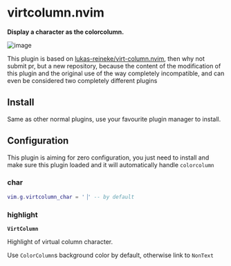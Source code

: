 # virtcolumn.nvim

**Display a character as the colorcolumn.**

![image](https://user-images.githubusercontent.com/47070852/163523348-ad949d3f-4fc4-461f-98ee-0291af613396.png)

This plugin is based on [lukas-reineke/virt-column.nvim](https://github.com/lukas-reineke/virt-column.nvim),
then why not submit pr, but a new repository, because the content of the modification of this plugin
and the original use of the way completely incompatible, and can even be considered two completely different plugins

## Install

Same as other normal plugins, use your favourite plugin manager to install.

## Configuration

This plugin is aiming for zero configuration, you just need to install and make
sure this plugin loaded and it will automatically handle `colorcolumn`

### char

```lua
vim.g.virtcolumn_char = '▕' -- by default
```

### highlight

**`VirtColumn`**

Highlight of virtual column character.

Use `ColorColumn`s background color by default, otherwise link to `NonText`
